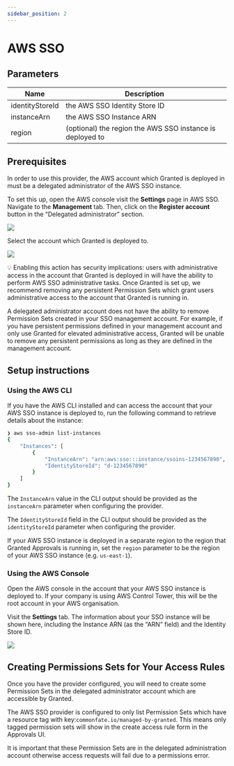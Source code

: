 ```yaml
---
sidebar_position: 2
---
```


# AWS SSO

## Parameters

| Name            | Description                                               |
| --------------- | --------------------------------------------------------- |
| identityStoreId | the AWS SSO Identity Store ID                             |
| instanceArn     | the AWS SSO Instance ARN                                  |
| region          | (optional) the region the AWS SSO instance is deployed to |

## Prerequisites

In order to use this provider, the AWS account which Granted is deployed in must be a delegated administrator of the AWS SSO instance.

To set this up, open the AWS console visit the **Settings** page in AWS SSO. Navigate to the **Management** tab. Then, click on the **Register account** button in the “Delegated administrator” section.

![](/img/providers/aws-sso/01.png)

Select the account which Granted is deployed to.

![](/img/providers/aws-sso/02.png)

<aside>
💡 Enabling this action has security implications: users with administrative access in the account that Granted is deployed in will have the ability to perform AWS SSO administrative tasks. Once Granted is set up, we recommend removing any persistent Permission Sets which grant users administrative access to the account that Granted is running in.

</aside>

A delegated administrator account does not have the ability to remove Permission Sets created in your SSO management account. For example, if you have persistent permissions defined in your management account and only use Granted for elevated administrative access, Granted will be unable to remove any persistent permissions as long as they are defined in the management account.

## Setup instructions

### Using the AWS CLI

If you have the AWS CLI installed and can access the account that your AWS SSO instance is deployed to, run the following command to retrieve details about the instance:

```bash
❯ aws sso-admin list-instances
{
    "Instances": [
        {
            "InstanceArn": "arn:aws:sso:::instance/ssoins-1234567890",
            "IdentityStoreId": "d-1234567890"
        }
    ]
}
```

The `InstanceArn` value in the CLI output should be provided as the `instanceArn` parameter when configuring the provider.

The `IdentityStoreId` field in the CLI output should be provided as the `identityStoreId` parameter when configuring the provider.

If your AWS SSO instance is deployed in a separate region to the region that Granted Approvals is running in, set the `region` parameter to be the region of your AWS SSO instance (e.g. `us-east-1`).

### Using the AWS Console

Open the AWS console in the account that your AWS SSO instance is deployed to. If your company is using AWS Control Tower, this will be the root account in your AWS organisation.

Visit the **Settings** tab. The information about your SSO instance will be shown here, including the Instance ARN (as the “ARN” field) and the Identity Store ID.

![](/img/providers/aws-sso/03.png)

## Creating Permissions Sets for Your Access Rules

Once you have the provider configured, you will need to create some Permission Sets in the delegated administrator account which are accessible by Granted.

The AWS SSO provider is configured to only list Permission Sets which have a resource tag with key:`commonfate.io/managed-by-granted`. This means only tagged permission sets will show in the create access rule form in the Approvals UI.

It is important that these Permission Sets are in the delegated administration account otherwise access requests will fail due to a permissions error.
